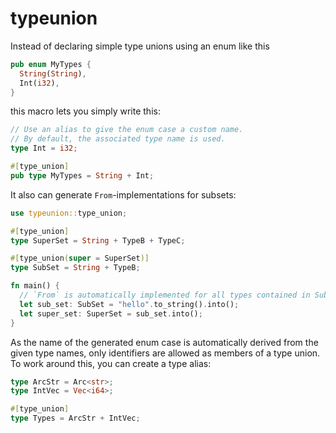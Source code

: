 # typeunion
Instead of declaring simple type unions using an enum like this
```Rust
pub enum MyTypes {
  String(String),
  Int(i32),
}
```
this macro lets you simply write this:
```Rust
// Use an alias to give the enum case a custom name.
// By default, the associated type name is used.
type Int = i32;

#[type_union]
pub type MyTypes = String + Int;
```

It also can generate `From`-implementations for subsets:

```Rust
use typeunion::type_union;

#[type_union]
type SuperSet = String + TypeB + TypeC;

#[type_union(super = SuperSet)]
type SubSet = String + TypeB;

fn main() {
  // `From` is automatically implemented for all types contained in SubSet
  let sub_set: SubSet = "hello".to_string().into();
  let super_set: SuperSet = sub_set.into();
}
```

As the name of the generated enum case is automatically derived from the given type names, only identifiers are allowed as members of a type union.
To work around this, you can create a type alias:
```Rust
type ArcStr = Arc<str>;
type IntVec = Vec<i64>;

#[type_union]
type Types = ArcStr + IntVec;
```
